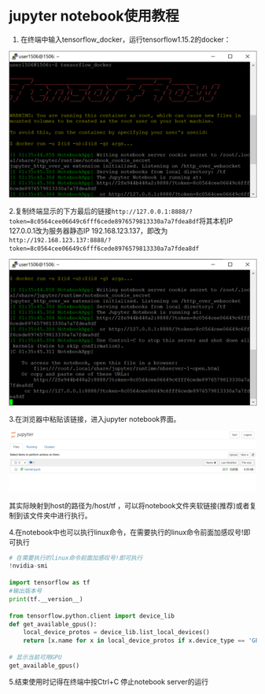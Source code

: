# jupyter notebook使用教程

1. 在终端中输入tensorflow\_docker，运行tensorflow1.15.2的docker：

![](../.gitbook/assets/image%20%281%29.png)

2.复制终端显示的下方最后的链接`http://127.0.0.1:8888/?token=8c0564cee06649c6fff6cede8976579813330a7a7fdea8df`将其本机IP 127.0.0.1改为服务器静态IP 192.168.123.137，即改为`http://192.168.123.137:8888/?token=8c0564cee06649c6fff6cede8976579813330a7a7fdea8df`

![](../.gitbook/assets/image%20%282%29.png)

3.在浏览器中粘贴该链接，进入jupyter notebook界面。

![](../.gitbook/assets/image%20%283%29.png)

其实际映射到host的路径为/host/tf ，可以将notebook文件夹软链接\(推荐\)或者复制到该文件夹中进行执行。

4.在notebook中也可以执行linux命令，在需要执行的linux命令前面加感叹号!即可执行

```python
# 在需要执行的linux命令前面加感叹号!即可执行
!nvidia-smi

import tensorflow as tf
#输出版本号
print(tf.__version__)

from tensorflow.python.client import device_lib
def get_available_gpus():
    local_device_protos = device_lib.list_local_devices()
    return [x.name for x in local_device_protos if x.device_type == 'GPU']

# 显示当前可用GPU
get_available_gpus()
```

5.结束使用时记得在终端中按Ctrl+C 停止notebook server的运行

